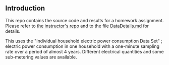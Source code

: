 ## Introduction

This repo contains the source code and results for a homework assignment. 
Please refer to <a href="https://github.com/rdpeng/ExData_Plotting1">the instructor's repo</a> and to the file <a href="DataDetails.md">DataDetails.md</a> for details.


This uses the "Individual household
electric power consumption Data Set" ; 
electric power consumption in
one household with a one-minute sampling rate over a period of almost
4 years. Different electrical quantities and some sub-metering values
are available.




